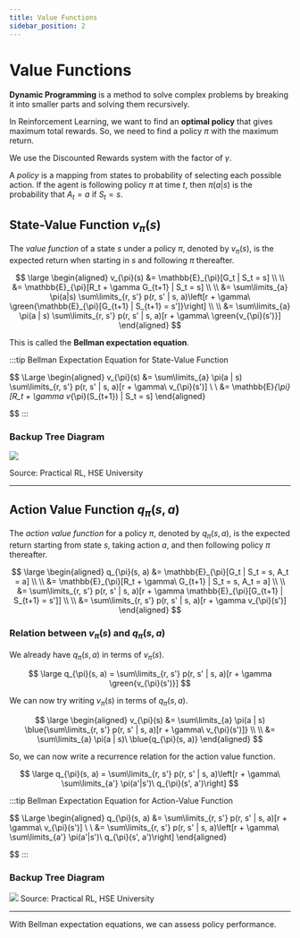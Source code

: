 ```yaml
---
title: Value Functions
sidebar_position: 2
---
```


# Value Functions

**Dynamic Programming** is a method to solve complex problems by breaking it into smaller parts and solving them recursively.

In Reinforcement Learning, we want to find an **optimal policy** that gives maximum total rewards. So, we need to find a policy $\pi$ with the maximum return.

We use the Discounted Rewards system with the factor of $\gamma$.


A *policy* is a mapping from states to probability of selecting each possible action. If the agent is following policy $\pi$ at time $t$, then $\pi(a|s)$ is the probability that $A_t = a$ if $S_t = s$.

## State-Value Function $v_{\pi}(s)$

The *value function* of a state $s$ under a policy $\pi$, denoted by $v_{\pi}(s)$, is the expected return when starting in $s$ and following $\pi$ thereafter.

$$
\large
\begin{aligned}
    v_{\pi}(s) &= \mathbb{E}_{\pi}[G_t | S_t = s] \\ \\
               &= \mathbb{E}_{\pi}[R_t + \gamma G_{t+1} | S_t = s] \\ \\
               &= \sum\limits_{a} \pi(a|s) \sum\limits_{r, s'} p(r, s' | s, a)\left[r + \gamma\ \green{\mathbb{E}_{\pi}[G_{t+1} | S_{t+1} = s']}\right] \\ \\
               &= \sum\limits_{a} \pi(a | s) \sum\limits_{r, s'} p(r, s' | s, a)[r + \gamma\ \green{v_{\pi}(s')}]
\end{aligned}
$$

This is called the **Bellman expectation equation**.

:::tip Bellman Expectation Equation for State-Value Function

$$
\Large
\begin{aligned}
    v_{\pi}(s) &= \sum\limits_{a} \pi(a | s) \sum\limits_{r, s'} p(r, s' | s, a)[r + \gamma\ v_{\pi}(s')] \\ \\
               &= \mathbb{E}_{\pi}[R_t + \gamma v_{\pi}(S_{t+1}) | S_t = s]
\end{aligned}

$$
:::

### Backup Tree Diagram

![](https://i.imgur.com/5Pq5HNu.png)

Source: Practical RL, HSE University

---

## Action Value Function $q_{\pi}(s, a)$

The *action value function* for a policy $\pi$, denoted by $q_{\pi}(s, a)$, is the expected return starting from state $s$, taking action $a$, and then following policy $\pi$ thereafter.

$$
\large
\begin{aligned}
q_{\pi}(s, a) &= \mathbb{E}_{\pi}[G_t | S_t = s, A_t = a] \\ \\
              &= \mathbb{E}_{\pi}[R_t + \gamma\ G_{t+1} | S_t = s, A_t = a] \\ \\
              &= \sum\limits_{r, s'} p(r, s' | s, a)[r + \gamma \mathbb{E}_{\pi}[G_{t+1} | S_{t+1} = s']] \\ \\
              &= \sum\limits_{r, s'} p(r, s' | s, a)[r + \gamma v_{\pi}(s')]
\end{aligned}
$$

### Relation between $v_{\pi}(s)$ and $q_{\pi}(s, a)$

We already have $q_{\pi}(s, a)$ in terms of $v_{\pi}(s)$.

$$
\large
q_{\pi}(s, a) = \sum\limits_{r, s'} p(r, s' | s, a)[r + \gamma \green{v_{\pi}(s')}]
$$

We can now try writing $v_{\pi}(s)$ in terms of $q_{\pi}(s, a)$.

$$
\large
\begin{aligned}
v_{\pi}(s) &= \sum\limits_{a} \pi(a | s) \blue{\sum\limits_{r, s'} p(r, s' | s, a)[r + \gamma\ v_{\pi}(s')]} \\ \\
           &= \sum\limits_{a} \pi(a | s)\ \blue{q_{\pi}(s, a)}
\end{aligned}
$$

So, we can now write a recurrence relation for the action value function.

$$
\large
q_{\pi}(s, a) = \sum\limits_{r, s'} p(r, s' | s, a)\left[r + \gamma\ \sum\limits_{a'} \pi(a'|s')\ q_{\pi}(s', a')\right]
$$



:::tip Bellman Expectation Equation for Action-Value Function

$$
\Large
\begin{aligned}
    q_{\pi}(s, a) &= \sum\limits_{r, s'} p(r, s' | s, a)[r + \gamma\ v_{\pi}(s')] \\ \\
                  &= \sum\limits_{r, s'} p(r, s' | s, a)\left[r + \gamma\ \sum\limits_{a'} \pi(a'|s')\ q_{\pi}(s', a')\right]
\end{aligned}

$$
:::

### Backup Tree Diagram

![](https://i.imgur.com/y4qAfw2.png)
Source: Practical RL, HSE University

---

With Bellman expectation equations, we can assess policy performance.
